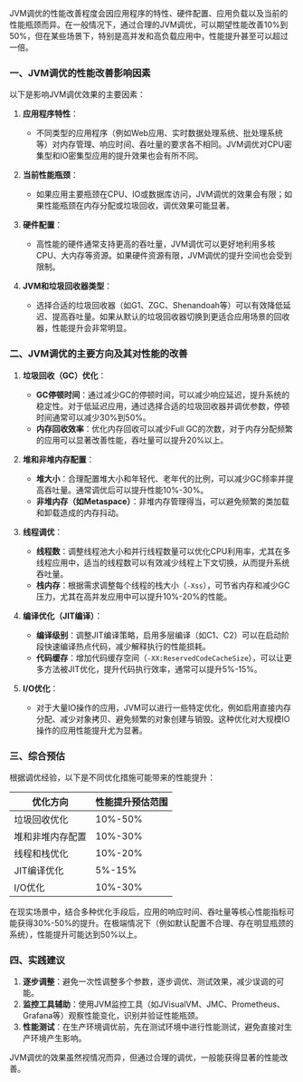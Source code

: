 JVM调优的性能改善程度会因应用程序的特性、硬件配置、应用负载以及当前的性能瓶颈而异。在一般情况下，通过合理的JVM调优，可以期望性能改善10%到50%，但在某些场景下，特别是高并发和高负载应用中，性能提升甚至可以超过一倍。

### 一、JVM调优的性能改善影响因素
以下是影响JVM调优效果的主要因素：

1. **应用程序特性**：
   - 不同类型的应用程序（例如Web应用、实时数据处理系统、批处理系统等）对内存管理、响应时间、吞吐量的要求各不相同。JVM调优对CPU密集型和IO密集型应用的提升效果也会有所不同。
  
2. **当前性能瓶颈**：
   - 如果应用主要瓶颈在CPU、IO或数据库访问，JVM调优的效果会有限；如果性能瓶颈在内存分配或垃圾回收，调优效果可能显著。

3. **硬件配置**：
   - 高性能的硬件通常支持更高的吞吐量，JVM调优可以更好地利用多核CPU、大内存等资源。如果硬件资源有限，JVM调优的提升空间也会受到限制。

4. **JVM和垃圾回收器类型**：
   - 选择合适的垃圾回收器（如G1、ZGC、Shenandoah等）可以有效降低延迟、提高吞吐量。如果从默认的垃圾回收器切换到更适合应用场景的回收器，性能提升会非常明显。

### 二、JVM调优的主要方向及其对性能的改善

1. **垃圾回收（GC）优化**：
   - **GC停顿时间**：通过减少GC的停顿时间，可以减少响应延迟，提升系统的稳定性。对于低延迟应用，通过选择合适的垃圾回收器并调优参数，停顿时间通常可以减少30%到50%。
   - **内存回收效率**：优化内存回收可以减少Full GC的次数，对于内存分配频繁的应用可以显著改善性能，吞吐量可以提升20%以上。

2. **堆和非堆内存配置**：
   - **堆大小**：合理配置堆大小和年轻代、老年代的比例，可以减少GC频率并提高吞吐量。通常调优后可以提升性能10%-30%。
   - **非堆内存（如Metaspace）**：非堆内存管理得当，可以避免频繁的类加载和卸载造成的内存抖动。

3. **线程调优**：
   - **线程数**：调整线程池大小和并行线程数量可以优化CPU利用率，尤其在多线程应用中，适当的线程数可以有效减少线程上下文切换，从而提升系统吞吐量。
   - **栈内存**：根据需求调整每个线程的栈大小（`-Xss`），可节省内存和减少GC压力，尤其在高并发应用中可以提升10%-20%的性能。

4. **编译优化（JIT编译）**：
   - **编译级别**：调整JIT编译策略，启用多层编译（如C1、C2）可以在启动阶段快速编译热点代码，减少解释执行的性能损耗。
   - **代码缓存**：增加代码缓存空间（`-XX:ReservedCodeCacheSize`），可以让更多方法被JIT优化，提升代码执行效率，通常可以提升5%-15%。

5. **I/O优化**：
   - 对于大量IO操作的应用，JVM可以进行一些特定优化，例如启用直接内存分配、减少对象拷贝、避免频繁的对象创建与销毁。这种优化对大规模IO操作的应用性能提升尤为显著。

### 三、综合预估

根据调优经验，以下是不同优化措施可能带来的性能提升：

| 优化方向         | 性能提升预估范围 |
| ---------------- | ---------------- |
| 垃圾回收优化     | 10%-50%          |
| 堆和非堆内存配置 | 10%-30%          |
| 线程和栈优化     | 10%-20%          |
| JIT编译优化      | 5%-15%           |
| I/O优化          | 10%-30%          |

在现实场景中，结合多种优化手段后，应用的响应时间、吞吐量等核心性能指标可能获得30%-50%的提升。在极端情况下（例如默认配置不合理、存在明显瓶颈的系统），性能提升可能达到50%以上。

### 四、实践建议
1. **逐步调整**：避免一次性调整多个参数，逐步调优、测试效果，减少误调的可能。
2. **监控工具辅助**：使用JVM监控工具（如JVisualVM、JMC、Prometheus、Grafana等）观察性能变化，识别并验证性能瓶颈。
3. **性能测试**：在生产环境调优前，先在测试环境中进行性能测试，避免直接对生产环境产生影响。

JVM调优的效果虽然视情况而异，但通过合理的调优，一般能获得显著的性能改善。